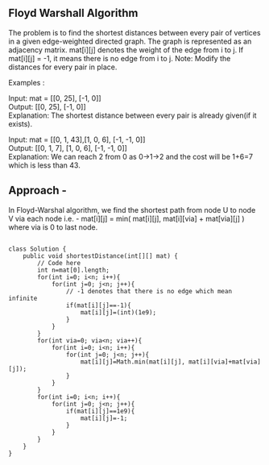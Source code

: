 ## Floyd Warshall Algorithm

The problem is to find the shortest distances between every pair of vertices in a given edge-weighted directed graph. The graph is represented as an adjacency matrix. mat[i][j] denotes the weight of the edge from i to j. If mat[i][j] = -1, it means there is no edge from i to j.
Note: Modify the distances for every pair in place.

Examples :  

Input: mat = [[0, 25], [-1, 0]]  
Output: [[0, 25], [-1, 0]]  
Explanation: The shortest distance between every pair is already given(if it exists).  

Input: mat = [[0, 1, 43],[1, 0, 6], [-1, -1, 0]]  
Output: [[0, 1, 7], [1, 0, 6], [-1, -1, 0]]  
Explanation: We can reach 2 from 0 as 0->1->2 and the cost will be 1+6=7 which is less than 43.  

## Approach - 
In Floyd-Warshal algorithm, we find the shortest path from node U to node V via each node i.e. - 
  mat[i][j] = min( mat[i][j],  mat[i][via] + mat[via][j] )
where via is 0 to last node.

```

class Solution {
    public void shortestDistance(int[][] mat) {
        // Code here
        int n=mat[0].length;
        for(int i=0; i<n; i++){
            for(int j=0; j<n; j++){
                // -1 denotes that there is no edge which mean infinite
                if(mat[i][j]==-1){
                    mat[i][j]=(int)(1e9);
                }
            }
        }
        for(int via=0; via<n; via++){
            for(int i=0; i<n; i++){
                for(int j=0; j<n; j++){
                    mat[i][j]=Math.min(mat[i][j], mat[i][via]+mat[via][j]);
                }
            }
        }
        for(int i=0; i<n; i++){
            for(int j=0; j<n; j++){
                if(mat[i][j]==1e9){
                    mat[i][j]=-1;
                }
            }
        }
    }
}
